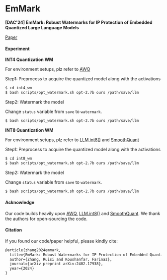 # EmMark

**[DAC'24] EmMark: Robust Watermarks for IP Protection of Embedded Quantized Large Language Models**

[Paper](https://arxiv.org/abs/2402.17938)

#### Experiment

**INT4 Quantization WM** 

For environment setups, plz refer to [AWQ](https://github.com/mit-han-lab/llm-awq)

Step1: Preprocess to acquire the quantized model along with the activations

```bash
$ cd int4_wm
$ bash scripts/opt_watermark.sh opt-2.7b ours /path/save/llm
```

Step2: Watermark the model

Change `status` variable from `save` to `watermark`.

```bash
$ bash scripts/opt_watermark.sh opt-2.7b ours /path/save/llm
```

**INT8 Quantization WM** 

For environment setups, plz refer to [LLM.int8()](https://github.com/TimDettmers/bitsandbytes) and [SmoothQuant](https://github.com/mit-han-lab/smoothquant)

Step1: Preprocess to acquire the quantized model along with the activations

```bash
$ cd int8_wm
$ bash scripts/opt_watermark.sh opt-2.7b ours /path/save/llm
```

Step2: Watermark the model

Change `status` variable from `save` to `watermark`.

```bash
$ bash scripts/opt_watermark.sh opt-2.7b ours /path/save/llm
```

#### Acknowledge

Our code builds heavily upon  [AWQ](https://github.com/mit-han-lab/llm-awq), [LLM.int8()](https://github.com/TimDettmers/bitsandbytes) and [SmoothQuant](https://github.com/mit-han-lab/smoothquant). We thank the authors for open-sourcing the code.

#### Citation

If you found our code/paper helpful, please kindly cite:

```latex
@article{zhang2024emmark,
  title={EmMark: Robust Watermarks for IP Protection of Embedded Quantized Large Language Models},
  author={Zhang, Ruisi and Koushanfar, Farinaz},
  journal={arXiv preprint arXiv:2402.17938},
  year={2024}
}
```

